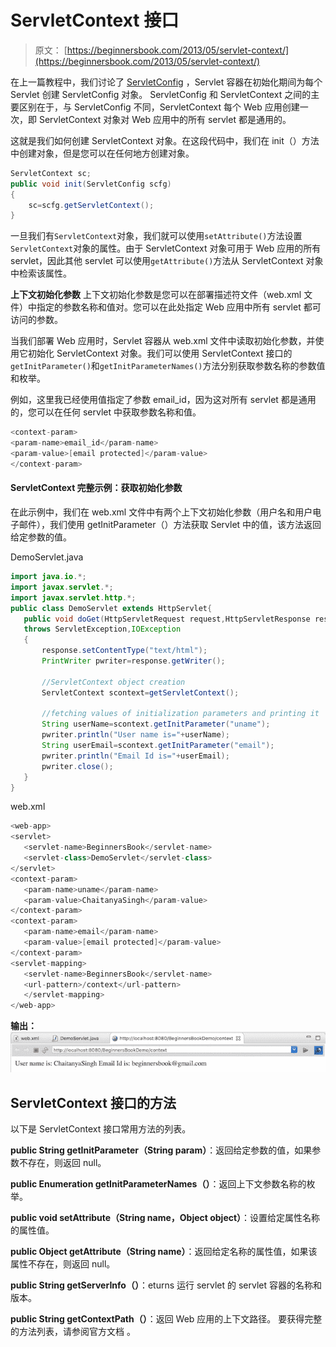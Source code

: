 # ServletContext 接口

> 原文： [https://beginnersbook.com/2013/05/servlet-context/](https://beginnersbook.com/2013/05/servlet-context/)

在上一篇教程中，我们讨论了 [ServletConfig](https://beginnersbook.com/2017/07/servletconfig-interface-with-example/) ，Servlet 容器在初始化期间为每个 Servlet 创建 ServletConfig 对象。 ServletConfig 和 ServletContext 之间的主要区别在于，与 ServletConfig 不同，ServletContext 每个 Web 应用创建一次，即 ServletContext 对象对 Web 应用中的所有 servlet 都是通用的。

这就是我们如何创建 ServletContext 对象。在这段代码中，我们在 init（）方法中创建对象，但是您可以在任何地方创建对象。

```java
ServletContext sc;
public void init(ServletConfig scfg)
{
    sc=scfg.getServletContext();
}
```

一旦我们有`ServletContext`对象，我们就可以使用`setAttribute()`方法设置`ServletContext`对象的属性。由于 ServletContext 对象可用于 Web 应用的所有 servlet，因此其他 servlet 可以使用`getAttribute()`方法从 ServletContext 对象中检索该属性。

**上下文初始化参数**
上下文初始化参数是您可以在部署描述符文件（web.xml 文件）中指定的参数名称和值对。您可以在此处指定 Web 应用中所有 servlet 都可访问的参数。

当我们部署 Web 应用时，Servlet 容器从 web.xml 文件中读取初始化参数，并使用它初始化 ServletContext 对象。我们可以使用 ServletContext 接口的`getInitParameter()`和`getInitParameterNames()`方法分别获取参数名称的参数值和枚举。

例如，这里我已经使用值指定了参数 email_id，因为这对所有 servlet 都是通用的，您可以在任何 servlet 中获取参数名称和值。

```java
<context-param>
<param-name>email_id</param-name>
<param-value>[email protected]</param-value>
</context-param>
```

#### ServletContext 完整示例：获取初始化参数

在此示例中，我们在 web.xml 文件中有两个上下文初始化参数（用户名和用户电子邮件），我们使用 getInitParameter（）方法获取 Servlet 中的值，该方法返回给定参数的值。

DemoServlet.java

```java
import java.io.*;
import javax.servlet.*;
import javax.servlet.http.*;
public class DemoServlet extends HttpServlet{
   public void doGet(HttpServletRequest request,HttpServletResponse response)
   throws ServletException,IOException
   {
       response.setContentType("text/html");
       PrintWriter pwriter=response.getWriter();

       //ServletContext object creation
       ServletContext scontext=getServletContext();

       //fetching values of initialization parameters and printing it
       String userName=scontext.getInitParameter("uname");
       pwriter.println("User name is="+userName);
       String userEmail=scontext.getInitParameter("email");
       pwriter.println("Email Id is="+userEmail);
       pwriter.close();
   }
}
```

web.xml

```java
<web-app>
<servlet>
   <servlet-name>BeginnersBook</servlet-name>
   <servlet-class>DemoServlet</servlet-class>
</servlet>
<context-param>
   <param-name>uname</param-name>
   <param-value>ChaitanyaSingh</param-value>
</context-param>
<context-param>
   <param-name>email</param-name>
   <param-value>[email protected]</param-value>
</context-param>
<servlet-mapping>
   <servlet-name>BeginnersBook</servlet-name>
   <url-pattern>/context</url-pattern>
   </servlet-mapping>
</web-app>
```

**输出：**
![ServletContext Output](img/3187850f4d12ebb8ece0113b4ac71dfd.jpg)

## ServletContext 接口的方法

以下是 ServletContext 接口常用方法的列表。

**public String getInitParameter（String param）**：返回给定参数的值，如果参数不存在，则返回 null。

**public Enumeration getInitParameterNames（）**：返回上下文参数名称的枚举。

**public void setAttribute（String name，Object object）**：设置给定属性名称的属性值。

**public Object getAttribute（String name）**：返回给定名称的属性值，如果该属性不存在，则返回 null。

**public String getServerInfo（）**：eturns 运行 servlet 的 servlet 容器的名称和版本。

**public String getContextPath（）**：返回 Web 应用的上下文路径。
要获得完整的方法列表，请参阅官方文档 [](https://docs.oracle.com/javaee/7/api/javax/servlet/ServletContext.html) 。